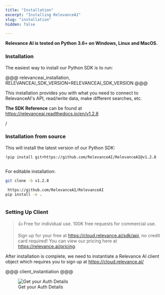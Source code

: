 ```yaml
---
title: "Installation"
excerpt: "Installing RelevanceAI"
slug: "installation"
hidden: false

---
```


**Relevance AI is tested on Python 3.6+ on Windows, Linux and MacOS.**

### Installation

The easiest way to install our Python SDK is to run:

@@@ relevanceai_installation, RELEVANCEAI_SDK_VERSION=RELEVANCEAI_SDK_VERSION @@@

This installation provides you with what you need to connect to RelevanceAI's API, read/write data, make different searches, etc.

**The SDK Reference** can be found at https://relevanceai.readthedocs.io/en/v1.2.8

/

### Installation from source

This will install the latest version of our Python SDK:


```bash Bash
!pip install git+https://github.com/RelevanceAI/RelevanceAI@v1.2.8


```
```bash
```


For editable installation:


```bash Bash
git clone -b v1.2.8

 https://github.com/RelevanceAI/RelevanceAI
pip install -e .
```
```bash
```

### Setting Up Client

> 👍 Free for individual use. 100K free requests for commercial use.
>
> Sign up for your free at https://cloud.relevance.ai/sdk/api, no credit card required! You can view our pricing here at https://relevance.ai/pricing.

After installation is complete, we need to instantiate a Relevance AI client object which requires you to sign up at https://cloud.relevance.ai/


@@@ client_instantiation @@@


<figure>
<img src="https://github.com/RelevanceAI/RelevanceAI-readme-docs/blob/v1.2.8

/docs_template/_assets/RelevanceAI_auth_token_details.png?raw=true" alt="Get your Auth Details" />
<figcaption>Get your Auth Details</figcaption>
<figure>

